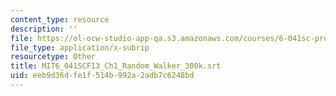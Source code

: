 ```yaml
---
content_type: resource
description: ''
file: https://ol-ocw-studio-app-qa.s3.amazonaws.com/courses/6-041sc-probabilistic-systems-analysis-and-applied-probability-fall-2013/eeb9d36dfe1f514b992a2adb7c6248bd_MIT6_041SCF13_Ch1_Random_Walker_300k.vtt
file_type: application/x-subrip
resourcetype: Other
title: MIT6_041SCF13_Ch1_Random_Walker_300k.srt
uid: eeb9d36d-fe1f-514b-992a-2adb7c6248bd
---
```

